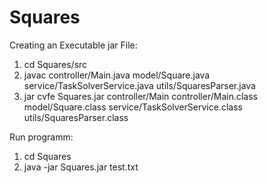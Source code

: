 # Squares

Creating an Executable jar File:
1) cd Squares/src
2) javac controller/Main.java model/Square.java service/TaskSolverService.java utils/SquaresParser.java
3) jar cvfe Squares.jar controller/Main controller/Main.class model/Square.class service/TaskSolverService.class utils/SquaresParser.class

Run programm:
1) cd Squares
2) java -jar Squares.jar test.txt
